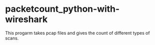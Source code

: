 # packetcount_python-with-wireshark
This progarm takes pcap files  and gives the count of different types of scans.
